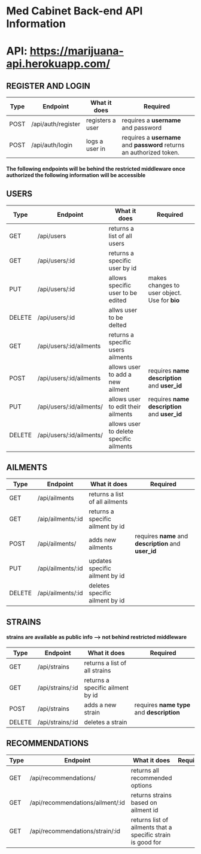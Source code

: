 # Med Cabinet Back-end API Information

# API: https://marijuana-api.herokuapp.com/

## REGISTER AND LOGIN
Type | Endpoint | What it does | Required
-----|--------------------|----------------------|-------------------------------------------------
POST | /api/auth/register | registers a user     | requires a __username__ and password  
POST | /api/auth/login    | logs a user in       | requires a __username__ and __password__ returns an authorized token.  

#### The following endpoints will be behind the restricted middleware once authorized the following information will be accessible

## USERS
Type | Endpoint | What it does | Required
------------|--------------------------------|----------------------------------------------|--------------------------------
GET         | /api/users                     | returns a list of all users                  |  
GET         | /api/users/:id                 | returns a specific user by id                |  
PUT         | /api/users/:id                 | allows specific user to be edited            | makes changes to user object. Use for __bio__   
DELETE      | /api/users/:id                 | allws user to be delted                      |   
GET         | /api/users/:id/ailments        | returns a specific users ailments            |  
POST        | /api/users/:id/ailments        | allows user to add a new ailment             | requires __name__  __description__ and __user_id__  
PUT         | /api/users/:id/ailments/    | allows user to edit their ailments           | requires __name__  __description__ and __user_id__  
DELETE      | /api/users/:id/ailments/    | allows user to delete specific ailments      |  


## AILMENTS
Type | Endpoint | What it does | Required
-------|-------------------|-----------------------------------|------------------------------------------------------
GET    | /api/ailments     | returns a list of all ailments    |  
GET    | /aip/ailments/:id | returns a specific ailment by id  |  
POST   | /api/ailments/    | adds new ailments                 | requires __name__ and __description__ and __user_id__  
PUT    | /api/ailments/:id | updates specific ailment by id    |  
DELETE | /api/ailments/:id | deletes specific ailment by id    |     

## STRAINS
#### strains are available as public info --> not behind restricted middleware
Type | Endpoint | What it does | Required
-------|--------------------|-----------------------------------|------------------------------------------------
GET    | /api/strains       | returns a list of all strains     |  
GET    | /api/strains/:id   | returns a specific ailment by id  |  
POST   | /api/strains       | adds a new strain                 | requires __name__ __type__ and __description__  
DELETE | /api/strains/:id   | deletes a strain                  |  

## RECOMMENDATIONS
Type | Endpoint | What it does | Required
-----|---------------------------------------|----------------------------------|-------
GET | /api/recommendations/                  | returns all recommended options
GET | /api/recommendations/ailment/:id       | returns strains based on ailment id  
GET | /api/recommendations/strain/:id        | returns list of ailments that a specific strain is good for
